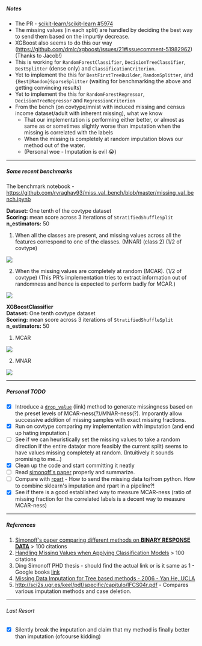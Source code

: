 ##### Notes

* The PR - [scikit-learn/scikit-learn #5974](https://github.com/scikit-learn/scikit-learn/pull/5974)
* The missing values (in each split) are handled by deciding the best way to send them based on the impurtiy decrease.
* XGBoost also seems to do this our way (https://github.com/dmlc/xgboost/issues/21#issuecomment-51982962) (Thanks to Jacob!)
* This is working for `RandomForestClassifier`, `DecisionTreeClassifier`, `BestSplitter` (dense only) and `ClassificationCriterion`.
* Yet to implement the this for `BestFirstTreeBuilder`, `RandomSplitter`, and `{Best|Random}SparseSplitter` (waiting for benchmarking the above and getting convincing results)
* Yet to implement the this for `RandomForestRegressor`, `DecisionTreeRegressor` and `RegressionCriterion`
* From the bench (on covtype/mnist with induced missing and census income dataset/adult with inherent missing), what we know
    * That our implementation is performing either better, or almost as same as or sometimes slightly worse than imputation when the missing is correlated with the labels
    * When the missing is completely at random imputation blows our method out of the water.
    * (Personal woe - Imputation is evil :sob:)

<hr>

##### Some recent benchmarks

The benchmark notebook - https://github.com/rvraghav93/miss_val_bench/blob/master/missing_val_bench.ipynb

**Dataset:** One tenth of the covtype dataset <br>
**Scoring:** mean score across 3 iterations of `StratifiedShuffleSplit` <br>
**n_estimators:** 50 <br>

1. When all the classes are present, and missing values across all the features correspond to one of the classes. (MNAR) (class 2) (1/2 of covtype)

  ![](https://i.imgur.com/T2cDztI.png)

2. When the missing values are completely at random (MCAR).  (1/2 of covtype) (This PR's implementation tries to extract information out of randomness and hence is expected to perform badly  for MCAR.)

  ![](https://i.imgur.com/6eHuep7.png)

**XGBoostClassifier**<br>
**Dataset:** One tenth covtype dataset <br>
**Scoring:** mean score across 3 iterations of `StratifiedShuffleSplit` <br>
**n_estimators:** 50 <br>

1. MCAR

  ![](https://i.imgur.com/4c0AFUJ.png)

2. MNAR

  ![](https://i.imgur.com/e1WQh1x.png)

<hr>

##### Personal TODO

- [x] Introduce a [`drop_value`](https://gist.github.com/rvraghav93/75b80c76eadf6b7dfdcc) (link) method to generate missingness based on the preset levels of MCAR-ness(?)/MNAR-ness(?). Imporantly allow successive addition of missing samples with exact missing fractions.
- [x] Run on covtype comparing my implementation with imputation (and end up hating imputation.)
- [ ] See if we can heuristically set the missing values to take a random direction if the entire data(or more feasibly the current split) seems to have values missing completely at random. (Intuitively it sounds promising to me...)
- [x] Clean up the code and start committing it neatly
- [ ] Read [simonoff's paper](http://people.stern.nyu.edu/jsimonof/jmlr10.pdf) properly and summarize.
- [ ] Compare with [rpart](https://cran.r-project.org/web/packages/rpart/rpart.pdf) - How to send the missing data to/from python. How to combine sklearn's imputation and rpart in a pipeline?!
- [x] See if there is a good established way to measure MCAR-ness (ratio of missing fraction for the correlated labels is a decent way to measure MCAR-ness)

<hr>

##### References
1. [Simonoff's paper comparing different methods on **BINARY RESPONSE DATA**](http://people.stern.nyu.edu/jsimonof/jmlr10.pdf) > 100 citations
2. [Handling Missing Values when Applying Classification Models](http://www.jmlr.org/papers/volume8/saar-tsechansky07a/saar-tsechansky07a.pdf) > 100 citations
3. Ding Simonoff PHD thesis - should find the actual link or is it same as 1 - Google books [link](https://books.google.fr/books?id=XP3IgeZF2X4C&pg=PA33&lpg=PA33&dq=kim+yates+missing+method&source=bl&ots=dzbMSq0Lkb&sig=Mlr8nM09gsoAK9zwl8rwvjQsgQM&hl=en&sa=X&ved=0ahUKEwjo9tmqwpPLAhXIBBoKHQNuCJQQ6AEIKTAC#v=onepage&q=kim%20yates%20missing%20method&f=false)
4. [Missing Data Imputation for Tree based methods - 2006 - Yan He, UCLA](http://statistics.ucla.edu/system/resources/BAhbBlsHOgZmSSJOMjAxMi8wNS8xNC8xNV8zOV8zN181MDhfTWlzc2luZ19EYXRhX0ltcHV0YXRpb25fZm9yX1RyZWVfYmFzZWRfTW9kZWxzLnBkZgY6BkVU/Missing%2520Data%2520Imputation%2520for%2520Tree-based%2520Models.pdf)
5. http://sci2s.ugr.es/keel/pdf/specific/capitulo/IFCS04r.pdf - Compares various imputation methods and case deletion.

<hr>

###### Last Resort
- [x] Silently break the imputation and claim that my method is finally better than imputation (ofcourse kidding)
